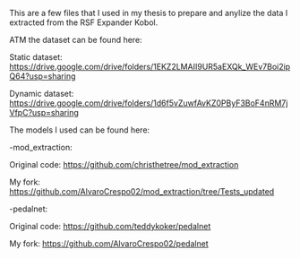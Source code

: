 This are a few files that I used in my thesis to prepare and anylize the data I extracted from the RSF Expander Kobol.<br> 

ATM the dataset can be found here:

Static dataset: https://drive.google.com/drive/folders/1EKZ2LMAII9UR5aEXQk_WEv7Boi2ipQ64?usp=sharing

Dynamic dataset: https://drive.google.com/drive/folders/1d6f5vZuwfAvKZ0PByF3BoF4nRM7jVfpC?usp=sharing


The models I used can be found here:

  -mod_extraction:
  
  Original code: https://github.com/christhetree/mod_extraction
    
  My fork: https://github.com/AlvaroCrespo02/mod_extraction/tree/Tests_updated
    
  -pedalnet:
  
  Original code: https://github.com/teddykoker/pedalnet
    
  My fork: https://github.com/AlvaroCrespo02/pedalnet
